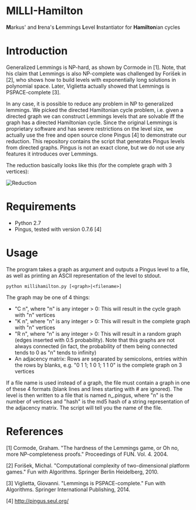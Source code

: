 # MILLI-Hamilton

**M**arkus' and
**I**rena's
**L**emmings
**L**evel
**I**nstantiator
for **Hamilton**ian cycles

# Introduction

Generalized Lemmings is NP-hard, as shown by Cormode  in [1]. Note, that his claim that Lemmings is also NP-complete was challenged by Forišek in [2], who shows how to build levels with exponentially long solutions in polynomial space. Later, Viglietta actually showed that Lemmings is PSPACE-complete [3]. 

In any case, it is possible to reduce any problem in NP to generalized lemmings. We picked the directed Hamiltonian cycle problem, i.e. given a directed graph we can construct Lemmings levels that are solvable iff the graph has a directed Hamiltonian cycle. Since the original Lemmings is proprietary software and has severe restrictions on the level size, we actually use the free and open source clone Pingus [4] to demonstrate our reduction. This repository contains the script that generates Pingus levels from directed graphs. Pingus is not an exact clone, but we do not use any features it introduces over Lemmings.

The reduction basically looks like this (for the complete graph with 3 vertices):

![Reduction](../master/level3.png?raw=true)

# Requirements

 - Python 2.7
 - Pingus, tested with version 0.7.6 [4]

# Usage

The program takes a graph as argument and outputs a Pingus level to a file, as well as printing an ASCII representation of the level to stdout. 
```
python millihamilton.py [<graph>|<filename>]
```
The graph may be one of 4 things:
 - "C n", where "n" is any integer > 0: This will result in the cycle graph with "n" vertices
 - "K n", where "n" is any integer > 0: This will result in the complete graph with "n" vertices
 - "R n", where "n" is any integer > 0: This will result in a random graph (edges inserted with 0.5 probability). Note that this graphs are not always connected (in fact, the probability of them being connected tends to 0 as "n" tends to infinity)
 - An adjacency matrix: Rows are separated by semicolons, entries within the rows by blanks, e.g. "0 1 1; 1 0 1; 1 1 0" is the complete graph on 3 vertices
 
If a file name is used instead of a graph, the file must contain a graph in one of these 4 formats (blank lines and lines starting with # are ignored). The level is then written to a file that is named n_<hash>.pingus, where "n" is the number of vertices and "hash" is the md5 hash of a string representation of the adjacency matrix. The script will tell you the name of the file.


# References

[1] Cormode, Graham. "The hardness of the Lemmings game, or Oh no, more NP-completeness proofs." Proceedings of FUN. Vol. 4. 2004.

[2] Forišek, Michal. "Computational complexity of two-dimensional platform games." Fun with Algorithms. Springer Berlin Heidelberg, 2010.

[3] Viglietta, Giovanni. "Lemmings is PSPACE-complete." Fun with Algorithms. Springer International Publishing, 2014.

[4] http://pingus.seul.org/
